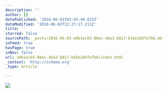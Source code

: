 ```yaml
---
description: ''
author: []
datePublished: '2016-06-03T03:45:40.815Z'
dateModified: '2016-06-02T22:27:17.211Z'
title: ''
starred: false
sourcePath: _posts/2016-06-03-a9b1ec03-80ec-4ba3-b817-b1be28dfe7b6.md
inFeed: true
hasPage: true
inNav: false
url: a9b1ec03-80ec-4ba3-b817-b1be28dfe7b6/index.html
_context: 'http://schema.org'
_type: Article

---
```

![](https://the-grid-user-content.s3-us-west-2.amazonaws.com/bd018902-9024-4f65-b38b-8040807b930e.jpg)